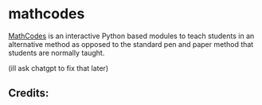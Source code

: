 # mathcodes

[MathCodes](https://www.mathcodes.org) is an interactive Python based modules to teach students in an alternative method as opposed to the standard pen and paper method that students are normally taught. 

(ill ask chatgpt to fix that later)

## Credits:
